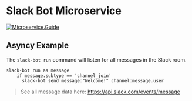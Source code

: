 # Slack Bot Microservice

[![Microservice.Guide](https://img.shields.io/badge/Microservice.Guide-ready-brightgreen.svg?style=for-the-badge)](https://microservice.guide)

## Asyncy Example

The `slack-bot run` command will listen for all messages in the Slack room.

```storyscript
slack-bot run as message
    if message.subtype == 'channel_join'
      slack-bot send message:"Welcome!" channel:message.user
```
> See all message data here: https://api.slack.com/events/message
